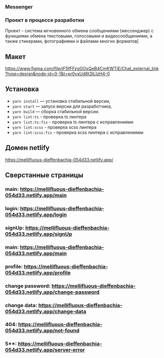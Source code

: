 ### Messenger

### Проект в процессе разработки

Проект - система мгновенного обмена сообщениями (мессенджер) с функциями обмена текстовыми, голосовыми и видеосообщениями, а также стикерами, фотографиями и файлами многих форматов[

## Макет
https://www.figma.com/file/jF5fFFzgGOxQeB4CmKWTiE/Chat_external_link?type=design&node-id=0-1&t=pr0ysUd8t3ILIzH4-0

## Установка
- `yarn install` — установка стабильной версии,
- `yarn start` — запуск версии для разработчика,
- `yarn build` — сборка стабильной версии.
- `yarn lint:ts` - проверка ts линтера
- `yarn lint:ts:fix` - проверка ts линтера с исправлениями
- `yarn lint:scss` - проверка scss линтера
- `yarn lint:scss:fix` - проверка scss линтера с исправлениями

## Домен netlify 
https://mellifluous-dieffenbachia-054d33.netlify.app/

## Сверстанные страницы
### main:  https://mellifluous-dieffenbachia-054d33.netlify.app/main
### login:  https://mellifluous-dieffenbachia-054d33.netlify.app/login
### signUp:  https://mellifluous-dieffenbachia-054d33.netlify.app/signUp
### main:  https://mellifluous-dieffenbachia-054d33.netlify.app/main
### profile:  https://mellifluous-dieffenbachia-054d33.netlify.app/profile
### change password:  https://mellifluous-dieffenbachia-054d33.netlify.app/change-password
### change data:  https://mellifluous-dieffenbachia-054d33.netlify.app/change-data
### 404:  https://mellifluous-dieffenbachia-054d33.netlify.app/not-found
### 5**:  https://mellifluous-dieffenbachia-054d33.netlify.app/server-error

